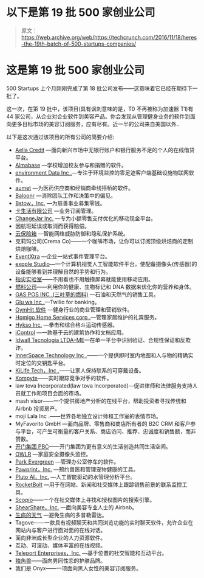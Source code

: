 # 以下是第 19 批 500 家创业公司 

> 原文：<https://web.archive.org/web/https://techcrunch.com/2016/11/18/heres-the-19th-batch-of-500-startups-companies/>

# 这是第 19 批 500 家创业公司

500 Startups 上个月刚刚完成了第 18 批公司发布——这意味着它已经在期待下一批了。

这一次，在第 19 批中，该项目(具有讽刺意味的是，T0 不再被称为加速器 T1)有 44 家公司，从企业对企业软件到美容产品。你会发现从管理健身业务的软件到面向更多目标市场的美容订阅服务，应有尽有。近一半的公司来自美国以外..

以下是这次通过该项目的所有公司的简要介绍:

*   [Aella Credit](https://web.archive.org/web/20221209135907/http://www.aellacredit.com/) —面向新兴市场中无银行账户和银行服务不足的个人的在线借贷平台。
*   [Almabase](https://web.archive.org/web/20221209135907/http://almabase.com/) —学校增加校友参与和捐赠的软件。
*   [environment Data Inc .](https://web.archive.org/web/20221209135907/http://ambiencedata.com/)—专注于环境监控的零足迹客户端基础设施物联网软件。
*   [aumet](https://web.archive.org/web/20221209135907/https://aumet.me/) —为医药供应商和经销商牵线搭桥的软件。
*   [Baloonr](https://web.archive.org/web/20221209135907/http://baloonr.com/) —消除团队工作和决策中的偏见。
*   [Bstow，Inc.](https://web.archive.org/web/20221209135907/https://www.bstow.com/) —为慈善事业募集零钱。
*   [卡生活有限公司](https://web.archive.org/web/20221209135907/https://www.cardlifeapp.com/) —业务订阅管理。
*   [ChangeJar Inc.](https://web.archive.org/web/20221209135907/http://www.changejar.com/) —专为小额零售支付优化的移动现金平台。
*   因航班延误或取消而获得赔偿。
*   [云保险箱](https://web.archive.org/web/20221209135907/http://www.cloudcoffer.com/) —智能网络威胁防御和隐私保护系统。
*   克莉玛公司(Crema Co)——一个咖啡市场，让你可以订阅顶级烘焙商的定制烘焙咖啡。
*   [EventXtra](https://web.archive.org/web/20221209135907/http://eventxtra.com/) —企业一站式事件管理平台。
*   [expple Studio](https://web.archive.org/web/20221209135907/http://www.gestoos.com/)—一个计算机视觉人工智能软件平台，使配备摄像头(传感器)的设备能够看到并理解自然的手势和行为。
*   [指尖实验室](https://web.archive.org/web/20221209135907/http://www.o6app.com/)——不用看也不用触摸屏幕就能使用移动应用。
*   [燃料公司](https://web.archive.org/web/20221209135907/http://www.tryfuel.com/)——利用你的健康、生物标记和 DNA 数据来优化你的营养和身体。
*   [GAS POS INC .(三叶草的燃料)](https://web.archive.org/web/20221209135907/http://gaspos.co/) —石油和天然气的销售工具。
*   [Glu wa Inc .](https://web.archive.org/web/20221209135907/https://gfs.gluwa.com/)—Twilio for banking。
*   [GymHit 软件](https://web.archive.org/web/20221209135907/http://www.gymhit.com/) —健身行业的商业管理和营销软件。
*   [Homigo Home Services corp .](https://web.archive.org/web/20221209135907/http://www.homigo.com/)—管理家居维护的礼宾服务。
*   [Hykso Inc.](https://web.archive.org/web/20221209135907/http://www.hykso.com/) —拳击和综合格斗运动传感器。
*   [iControl](https://web.archive.org/web/20221209135907/http://www.icontrolapp.se/en/) —一款基于云的建筑协作和文档应用。
*   [Idwall Tecnologia LTDA–ME](https://web.archive.org/web/20221209135907/http://idwall.co/)—在单一平台中识别验证、合规性保证和反欺诈。
*   [InnerSpace Technology Inc .](https://web.archive.org/web/20221209135907/http://www.innerspace.io/)——一个提供即时室内地图和人与物的精确实时定位的交钥匙平台。
*   [KiLife Tech，Inc .](https://web.archive.org/web/20221209135907/http://www.kilifetech.com/)——让家人保持联系的可穿戴设备。
*   [Kompyte](https://web.archive.org/web/20221209135907/http://www.kompyte.com/)——实时跟踪竞争对手的软件。
*   law tova Incorporated(law tova Incorporated)—促进律师和法律服务支持人员就工作和项目会面的市场。
*   mash visor——一个提供房地产分析的在线平台，帮助投资者寻找传统和 Airbnb 投资房产。
*   moji Lala Inc .——世界各地独立设计师和工作室的表情市场。
*   MyFavorito GmbH —面向品牌、零售商和商店所有者的 B2C CRM 和客户参与平台，可产生可衡量的客户关系、商店访问、推荐、忠诚度和销售额，而非赞数。
*   [开门集团 PBC](https://web.archive.org/web/20221209135907/http://www.opendoor.io/)——开门集团为更有意义的生活创造共同生活空间。
*   [OWLR](https://web.archive.org/web/20221209135907/http://www.owlr.com/) —家庭安全摄像头监控。
*   [Park Evergreen](https://web.archive.org/web/20221209135907/http://www.parkevergreen.com/) —管理办公室停车的软件。
*   [Pawprint，Inc.](https://web.archive.org/web/20221209135907/http://www.getpawprint.com/) —预约兽医和管理宠物健康的工具。
*   [Pluto AI，Inc.](https://web.archive.org/web/20221209135907/http://www.plutoai.com/) —人工智能驱动的水管理分析平台。
*   [RocketBolt](https://web.archive.org/web/20221209135907/http://rocketbolt.com/) —用于在网站、新闻和社交媒体上跟踪销售前景的联系监控工具。
*   [Scopio](https://web.archive.org/web/20221209135907/http://www.scop.io/)——一个在社交媒体上寻找和授权图片的搜索引擎。
*   [ShearShare，Inc.](https://web.archive.org/web/20221209135907/http://shearshare.com/) —面向美容专业人士的 Airbnb。
*   [生病的天气](https://web.archive.org/web/20221209135907/http://www.sickweather.com/) —避免生病的多普勒雷达。
*   Tagove——一款具有视频聊天和共同浏览功能的实时聊天软件，允许企业在网站内与客户进行面对面的在线对话。
*   面向非洲成长型企业的人力资源软件。
*   互动、可滚动、媒体丰富的在线视频。
*   [Teleport Enterprises，Inc.](https://web.archive.org/web/20221209135907/http://flye.co/) —基于位置的社交智能和互动平台。
*   [独角兽](https://web.archive.org/web/20221209135907/http://unicornskincare.com/)——面向男同性恋的护肤品牌。
*   我们是 Onyx——一项面向黑人女性的美容订阅服务。